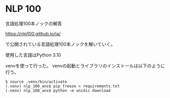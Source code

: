 # NLP 100

言語処理100本ノックの解答

https://nlp100.github.io/ja/

で公開されている言語処理100本ノックを解いていく。

使用した言語はPython 3.10

venvを使って行った。
venvの起動とライブラリのインストールは以下のように行う。

```
$ source .venv/bin/activate
(.venv) nlp_100_ans$ pip freeze > requirements.txt
(.venv) nlp_100_ans$ python -m unidic download
```
